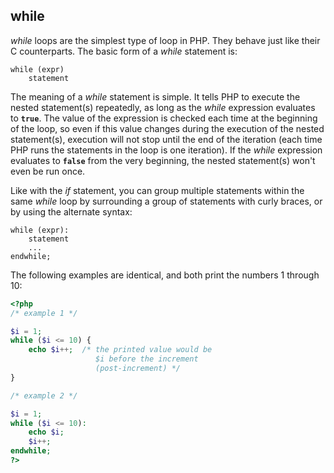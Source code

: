 while
-----

*while* loops are the simplest type of loop in PHP. They behave just
like their C counterparts. The basic form of a *while* statement is:

    while (expr)
        statement

The meaning of a *while* statement is simple. It tells PHP to execute
the nested statement(s) repeatedly, as long as the *while* expression
evaluates to **`true`**. The value of the expression is checked each
time at the beginning of the loop, so even if this value changes during
the execution of the nested statement(s), execution will not stop until
the end of the iteration (each time PHP runs the statements in the loop
is one iteration). If the *while* expression evaluates to **`false`**
from the very beginning, the nested statement(s) won't even be run once.

Like with the *if* statement, you can group multiple statements within
the same *while* loop by surrounding a group of statements with curly
braces, or by using the alternate syntax:

    while (expr):
        statement
        ...
    endwhile;

The following examples are identical, and both print the numbers 1
through 10:

``` php
<?php
/* example 1 */

$i = 1;
while ($i <= 10) {
    echo $i++;  /* the printed value would be
                   $i before the increment
                   (post-increment) */
}

/* example 2 */

$i = 1;
while ($i <= 10):
    echo $i;
    $i++;
endwhile;
?>
```
